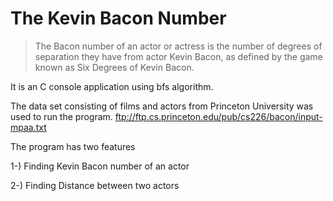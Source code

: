 # The Kevin Bacon Number

>The Bacon number of an actor or actress is the number of degrees of separation they have from actor Kevin Bacon, as defined by the game known as Six Degrees of Kevin Bacon.

It is an C console application using bfs algorithm. 

The data set consisting of films and actors from Princeton University was used to run the program.
ftp://ftp.cs.princeton.edu/pub/cs226/bacon/input-mpaa.txt

The program has two features

1-) Finding Kevin Bacon number of an actor


2-) Finding Distance between two actors
